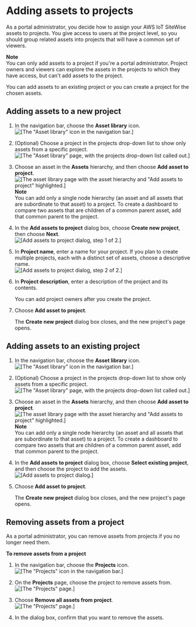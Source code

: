 # Adding assets to projects<a name="add-assets-to-projects-sd"></a>

As a portal administrator, you decide how to assign your AWS IoT SiteWise assets to projects\. You give access to users at the project level, so you should group related assets into projects that will have a common set of viewers\.

**Note**  
You can only add assets to a project if you're a portal administrator\. Project owners and viewers can explore the assets in the projects to which they have access, but can't add assets to the project\.

You can add assets to an existing project or you can create a project for the chosen assets\.

## Adding assets to a new project<a name="add-assets-new-project-sd"></a><a name="add-assets-new-project"></a>

1. In the navigation bar, choose the **Asset library** icon\.  
![\[The "Asset library" icon in the navigation bar.\]](http://docs.aws.amazon.com/iot-sitewise/latest/appguide/images/portal-navigation-asset-library-console.png)

1. <a name="asset-library-choose-project"></a>\(Optional\) Choose a project in the projects drop\-down list to show only assets from a specific project\.  
![\[The "Asset library" page, with the projects drop-down list called out.\]](http://docs.aws.amazon.com/iot-sitewise/latest/appguide/images/asset-library-choose-project-console.png)

1. <a name="asset-library-choose-asset"></a>Choose an asset in the **Assets** hierarchy, and then choose **Add asset to project**\.  
![\[The asset library page with the asset hierarchy and "Add assets to project" highlighted.\]](http://docs.aws.amazon.com/iot-sitewise/latest/appguide/images/asset-library-add-asset-to-project-console.png)
**Note**  
You can add only a single node hierarchy \(an asset and all assets that are subordinate to that asset\) to a project\. To create a dashboard to compare two assets that are children of a common parent asset, add that common parent to the project\.

1. <a name="asset-library-create-new-project"></a>In the **Add assets to project** dialog box, choose **Create new project**, then choose **Next**\.  
![\[Add assets to project dialog, step 1 of 2.\]](http://docs.aws.amazon.com/iot-sitewise/latest/appguide/images/asset-library-add-assets-to-new-project-console.png)

1. <a name="asset-library-new-project-enter-project-name"></a>In **Project name**, enter a name for your project\. If you plan to create multiple projects, each with a distinct set of assets, choose a descriptive name\.  
![\[Add assets to project dialog, step 2 of 2.\]](http://docs.aws.amazon.com/iot-sitewise/latest/appguide/images/asset-library-create-new-project-console.png)

1. <a name="asset-library-new-project-enter-project-description"></a>In **Project description**, enter a description of the project and its contents\.

   You can add project owners after you create the project\.

1. <a name="asset-library-finish-adding-asset"></a>Choose **Add asset to project**\.

   The **Create new project** dialog box closes, and the new project's page opens\.

## Adding assets to an existing project<a name="add-assets-existing-project-sd"></a><a name="add-assets-existing-project"></a>

1. In the navigation bar, choose the **Asset library** icon\.  
![\[The "Asset library" icon in the navigation bar.\]](http://docs.aws.amazon.com/iot-sitewise/latest/appguide/images/portal-navigation-asset-library-console.png)

1. <a name="asset-library-choose-project"></a>\(Optional\) Choose a project in the projects drop\-down list to show only assets from a specific project\.  
![\[The "Asset library" page, with the projects drop-down list called out.\]](http://docs.aws.amazon.com/iot-sitewise/latest/appguide/images/asset-library-choose-project-console.png)

1. <a name="asset-library-choose-asset"></a>Choose an asset in the **Assets** hierarchy, and then choose **Add asset to project**\.  
![\[The asset library page with the asset hierarchy and "Add assets to project" highlighted.\]](http://docs.aws.amazon.com/iot-sitewise/latest/appguide/images/asset-library-add-asset-to-project-console.png)
**Note**  
You can add only a single node hierarchy \(an asset and all assets that are subordinate to that asset\) to a project\. To create a dashboard to compare two assets that are children of a common parent asset, add that common parent to the project\.

1. In the **Add assets to project** dialog box, choose **Select existing project**, and then choose the project to add the assets\.  
![\[Add assets to project dialog.\]](http://docs.aws.amazon.com/iot-sitewise/latest/appguide/images/asset-library-add-assets-to-existing-project-console.png)

1. <a name="asset-library-finish-adding-asset"></a>Choose **Add asset to project**\.

   The **Create new project** dialog box closes, and the new project's page opens\.

## Removing assets from a project<a name="remove-project-assets-sd"></a>

<a name="remove-assets-project-intro"></a>As a portal administrator, you can remove assets from projects if you no longer need them\.<a name="remove-assets-project-procedure"></a>

**To remove assets from a project**

1. In the navigation bar, choose the **Projects** icon\.  
![\[The "Projects" icon in the navigation bar.\]](http://docs.aws.amazon.com/iot-sitewise/latest/appguide/images/portal-navigation-projects-console.png)

1. On the **Projects** page, choose the project to remove assets from\.  
![\[The "Projects" page.\]](http://docs.aws.amazon.com/iot-sitewise/latest/appguide/images/projects-portal-admin-choose-project-console.png)

1. Choose **Remove all assets from project**\.  
![\[The "Projects" page.\]](http://docs.aws.amazon.com/iot-sitewise/latest/appguide/images/project-remove-all-assets-console.png)

1. In the dialog box, confirm that you want to remove the assets\.
